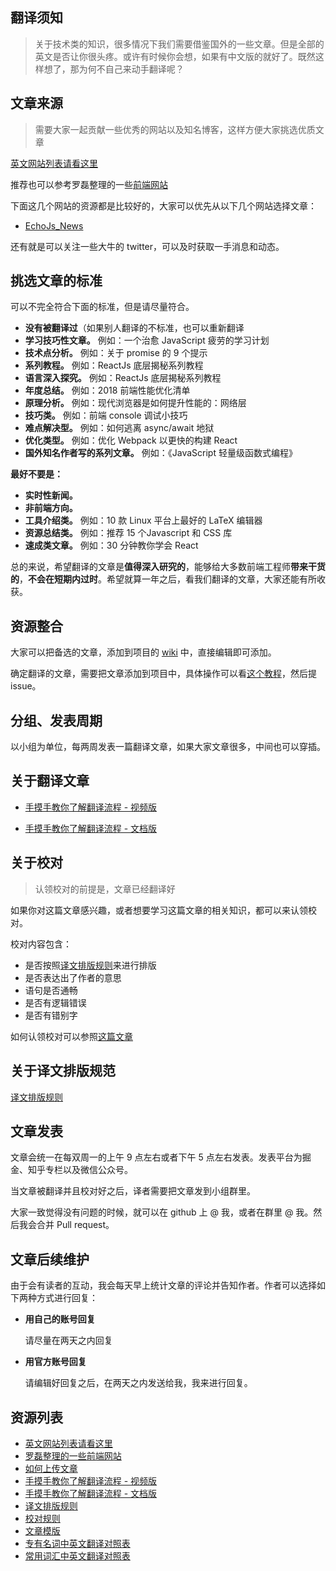 ## 翻译须知

> 关于技术类的知识，很多情况下我们需要借鉴国外的一些文章。但是全部的英文是否让你很头疼。或许有时候你会想，如果有中文版的就好了。既然这样想了，那为何不自己来动手翻译呢？

## 文章来源
> 需要大家一起贡献一些优秀的网站以及知名博客，这样方便大家挑选优质文章

[英文网站列表请看这里](https://github.com/yued-fe/y-translation/blob/master/doc/websiteMap.md)

推荐也可以参考罗磊整理的一些[前端网站](https://github.com/foru17/front-end-collect)

下面这几个网站的资源都是比较好的，大家可以优先从以下几个网站选择文章：
- [EchoJs_News](http://www.echojs.com/)

还有就是可以关注一些大牛的 twitter，可以及时获取一手消息和动态。

## 挑选文章的标准

可以不完全符合下面的标准，但是请尽量符合。

- **没有被翻译过**（如果别人翻译的不标准，也可以重新翻译
- **学习技巧性文章。** 例如：一个治愈 JavaScript 疲劳的学习计划
- **技术点分析。** 例如：关于 promise 的 9 个提示
- **系列教程。** 例如：ReactJs 底层揭秘系列教程
- **语言深入探究。** 例如：ReactJs 底层揭秘系列教程
- **年度总结。** 例如：2018 前端性能优化清单
- **原理分析。** 例如：现代浏览器是如何提升性能的：网络层
- **技巧类。** 例如：前端 console 调试小技巧
- **难点解决型。** 例如：如何逃离 async/await 地狱
- **优化类型。** 例如：优化 Webpack 以更快的构建 React
- **国外知名作者写的系列文章。** 例如：《JavaScript 轻量级函数式编程》

**最好不要是：**
- **实时性新闻。**
- **非前端方向。**
- **工具介绍类。** 例如：10 款 Linux 平台上最好的 LaTeX 编辑器
- **资源总结类。** 例如：推荐 15 个Javascript 和  CSS 库
- **速成类文章。** 例如：30 分钟教你学会 React

总的来说，希望翻译的文章是**值得深入研究的**，能够给大多数前端工程师**带来干货的**，**不会在短期内过时**。希望就算一年之后，看我们翻译的文章，大家还能有所收获。

## 资源整合

大家可以把备选的文章，添加到项目的 [wiki](https://github.com/yued-fe/y-translation/wiki/资源池) 中，直接编辑即可添加。

确定翻译的文章，需要把文章添加到项目中，具体操作可以看[这个教程](https://github.com/yued-fe/y-translation/blob/master/doc/如何上传文章.md)，然后提 issue。

## 分组、发表周期

以小组为单位，每两周发表一篇翻译文章，如果大家文章很多，中间也可以穿插。

## 关于翻译文章
- [手摸手教你了解翻译流程 - 视频版](http://v.youku.com/v_show/id_XMzU1MDcxMTc4NA==.html?spm=a2h3j.8428770.3416059.1)

- [手摸手教你了解翻译流程  - 文档版](https://github.com/yued-fe/y-translation/blob/master/doc/翻译流程.md)

## 关于校对
> 认领校对的前提是，文章已经翻译好

如果你对这篇文章感兴趣，或者想要学习这篇文章的相关知识，都可以来认领校对。

校对内容包含：
- 是否按照[译文排版规则](https://github.com/xitu/gold-miner/wiki/译文排版规则指北)来进行排版
- 是否表达出了作者的意思
- 语句是否通畅
- 是否有逻辑错误
- 是否有错别字

如何认领校对可以参照[这篇文章](https://github.com/yued-fe/y-translation/blob/master/doc/翻译流程.md)

## 关于译文排版规范

[译文排版规则](https://github.com/xitu/gold-miner/wiki/译文排版规则指北)

## 文章发表

文章会统一在每双周一的上午 9 点左右或者下午 5 点左右发表。发表平台为掘金、知乎专栏以及微信公众号。

当文章被翻译并且校对好之后，译者需要把文章发到小组群里。

大家一致觉得没有问题的时候，就可以在 github 上 @ 我，或者在群里 @ 我。然后我会合并 Pull request。

## 文章后续维护
由于会有读者的互动，我会每天早上统计文章的评论并告知作者。作者可以选择如下两种方式进行回复：

- **用自己的账号回复**

  请尽量在两天之内回复

- **用官方账号回复**

  请编辑好回复之后，在两天之内发送给我，我来进行回复。

## 资源列表
- [英文网站列表请看这里](https://github.com/yued-fe/y-translation/blob/master/doc/websiteMap.md)
- [罗磊整理的一些前端网站](https://github.com/foru17/front-end-collect)
- [如何上传文章](https://github.com/yued-fe/y-translation/blob/master/doc/如何上传文章.md)
- [手摸手教你了解翻译流程 - 视频版](http://v.youku.com/v_show/id_XMzU1MDcxMTc4NA==.html?spm=a2h3j.8428770.3416059.1)
- [手摸手教你了解翻译流程  - 文档版](https://github.com/yued-fe/y-translation/blob/master/doc/翻译流程.md)
- [译文排版规则](https://github.com/xitu/gold-miner/wiki/译文排版规则指北)
- [校对规则](https://github.com/yued-fe/y-translation/blob/master/doc/校对规则.md)
- [文章模版](https://github.com/yued-fe/y-translation/blob/master/doc/文章模版.md)
- [专有名词中英文翻译对照表](https://github.com/yued-fe/y-translation/blob/master/doc/ETC.md)
- [常用词汇中英文翻译对照表](https://github.com/yued-fe/y-translation/blob/master/doc/commonWords.md)
